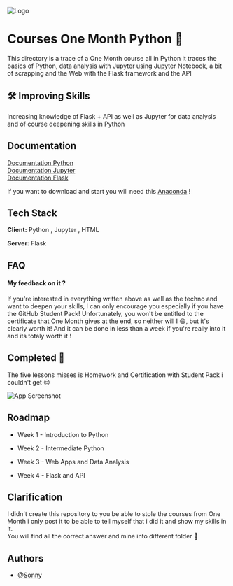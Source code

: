 
![Logo](https://upload.wikimedia.org/wikipedia/commons/9/95/One-Month-Brand_Logo-Grey.png)


# Courses One Month Python 🐍

This directory is a trace of a One Month course all in Python it traces the basics of Python, data analysis with Jupyter using Jupyter Notebook, a bit of scrapping and the Web with the Flask framework and the API


## 🛠 Improving Skills 
Increasing knowledge of Flask + API as well as Jupyter for data analysis and of course deepening skills in Python

## Documentation

[Documentation Python ](https://www.python.org/)\
[Documentation Jupyter](https://jupyter.org)\
[Documentation Flask](https://flask.palletsprojects.com/en/2.3.x/)

If you want to download and start you will need this [Anaconda](https://www.anaconda.com/download) ! 




## Tech Stack

**Client:** Python , Jupyter , HTML

**Server:** Flask 


## FAQ

#### My feedback on it ? 

If you're interested in everything written above as well as the techno and want to deepen your skills, I can only encourage you especially if you have the GitHub Student Pack! Unfortunately, you won't be entitled to the certificate that One Month gives at the end, so neither will I 😄, but it's clearly worth it! And it can be done in less than a week if you're really into it and its totaly worth it ! 

## Completed 🚀

The five lessons misses is Homework and Certification with Student Pack i couldn't get 😔

![App Screenshot](https://snipboard.io/OrBU7P.jpg)


## Roadmap

- Week 1 - Introduction to Python

- Week 2 - Intermediate Python

- Week 3 - Web Apps and Data Analysis

- Week 4 - Flask and API


## Clarification 

I didn't create this repository to you be able to stole the courses from One Month i only post it to be able to tell myself that i did it and show my skills in it.\
You will find all the correct answer and mine into different folder 🫶
## Authors

- [@Sonny](https://github.com/NASonny)

